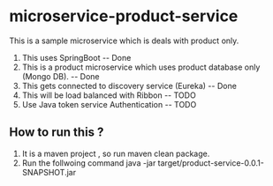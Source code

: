 # microservice-product-service
This is a sample microservice which is deals with product only.
1. This uses SpringBoot   -- Done
2. This is a product microservice which uses product database only (Mongo DB). -- Done
3. This gets connected to discovery service (Eureka) -- Done
4. This will be load balanced with Ribbon -- TODO
5. Use Java token service Authentication -- TODO


How to run this ?
-------------------------------------------------------------------------
1. It is a maven project , so run maven clean package.
2. Run the follwoing command 
     java -jar target/product-service-0.0.1-SNAPSHOT.jar
